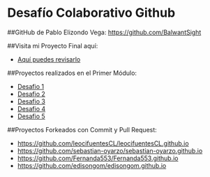 # Desafío Colaborativo Github


##GitHub de Pablo Elizondo Vega: https://github.com/BalwantSight

##Visita mi Proyecto Final aquí:
- [Aquí puedes revisarlo](https://balwantsight.github.io/)

##Proyectos realizados en el Primer Módulo:
- [Desafio 1](https://github.com/BalwantSight/Web-Miles-David-Ejercicio-HTML)
- [Desafio 2](https://github.com/BalwantSight/Web-PodcastSound-Ejercicio-CSS)
- [Desafio 3](https://github.com/BalwantSight/Web-Iguana-Page-Ejercicio-Posicionamiento)
- [Desafio 4](https://github.com/BalwantSight/Web-Cuppon-Ejercicio-Bootstrap)
- [Desafio 5](https://github.com/BalwantSight/fdsw-github)

##Proyectos Forkeados con Commit y Pull Request:
- https://github.com/leocifuentesCL/leocifuentesCL.github.io
- https://github.com/sebastian-oyarzo/sebastian-oyarzo.github.io
- https://github.com/Fernanda553/Fernanda553.github.io
- https://github.com/edisongom/edisongom.github.io
